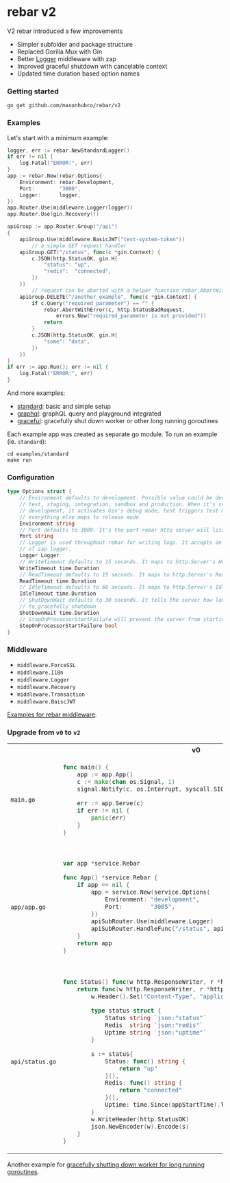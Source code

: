 # rebar v2

V2 rebar introduced a few improvements

- Simpler subfolder and package structure
- Replaced Gorilla Mux with Gin
- Better [Logger](./middleware/logger.go) middleware with zap
- Improved graceful shutdown with cancelable context
- Updated time duration based option names

### Getting started

```shell
go get github.com/masonhubco/rebar/v2
```

### Examples

Let's start with a minimum example:

```go
logger, err := rebar.NewStandardLogger()
if err != nil {
	log.Fatal("ERROR:", err)
}
app := rebar.New(rebar.Options{
	Environment: rebar.Development,
	Port:        "3000",
	Logger:      logger,
})
app.Router.Use(middleware.Logger(logger))
app.Router.Use(gin.Recovery())

apiGroup := app.Router.Group("/api")
{
	apiGroup.Use(middleware.BasicJWT("test-system-token"))
        // a simple GET request handler
	apiGroup.GET("/status", func(c *gin.Context) {
		c.JSON(http.StatusOK, gin.H{
			"status": "up",
			"redis":  "connected",
		})
	})
        // request can be aborted with a helper function rebar.AbortWithError()
	apiGroup.DELETE("/another_example", func(c *gin.Context) {
		if c.Query("required_parameter") == "" {
			rebar.AbortWithError(c, http.StatusBadRequest,
				errors.New("required_parameter is not provided"))
			return
		}
		c.JSON(http.StatusOK, gin.H{
			"some": "data",
		})
	})
}
if err := app.Run(); err != nil {
	log.Fatal("ERROR:", err)
}
```

And more examples:

- [standard](./examples/standard): basic and simple setup
- [graphql](./examples/graphql): graphQL query and playground integrated
- [graceful](./examples/graceful): gracefully shut down worker or other long running goroutines

Each example app was created as separate go module. To run an example (ie. `standard`):

```shell
cd examples/standard
make run
```

### Configuration

```go
type Options struct {
	// Environment defaults to development. Possible value could be development,
	// test, staging, integration, sandbox and production. When it's set to
	// development, it activates Gin's debug mode, test triggers test mode, and
	// everything else maps to release mode
	Environment string
	// Port defaults to 3000. It's the port rebar http server will listen to.
	Port string
	// Logger is used throughout rebar for writing logs. It accepts an instance
	// of zap logger.
	Logger Logger
	// WriteTimeout defaults to 15 seconds. It maps to http.Server's WriteTimeout.
	WriteTimeout time.Duration
	// ReadTimeout defaults to 15 seconds. It maps to http.Server's ReadTimeout.
	ReadTimeout time.Duration
	// IdleTimeout defaults to 60 seconds. It maps to http.Server's IdleTimeout.
	IdleTimeout time.Duration
	// ShutDownWait defaults to 30 seconds. It tells the server how long it has
	// to gracefully shutdown
	ShutDownWait time.Duration
	// StopOnProcessorStartFailure will prevent the server from starting if any attached processors fail to start
	StopOnProcessorStartFailure bool
}
```

### Middleware

- `middleware.ForceSSL`
- `middleware.I18n`
- `middleware.Logger`
- `middleware.Recovery`
- `middleware.Transaction`
- `middleware.BaiscJWT`

[Examples for rebar middleware](./middleware).

### Upgrade from `v0` to `v2`

<table>
<tr>
<th></th>
<th>v0</th>
<th>v2</th>
</tr>
<tr>
<td>

`main.go`

</td>
<td>

```go
func main() {
	app := app.App()
	c := make(chan os.Signal, 1)
	signal.Notify(c, os.Interrupt, syscall.SIGTERM)

	err := app.Serve(c)
	if err != nil {
		panic(err)
	}
}
```

</td>
<td>

```go
func main() {
	ctx, stop := rebar.ContextWithCancel()
	app := app.New(ctx, stop)
	if err := app.RunWithContext(ctx, stop); err != nil {
		log.Fatal("ERROR:", err)
	}
}
```

</td>
</tr>
<tr>
<td>

`app/app.go`

</td>
<td>

```go
var app *service.Rebar

func App() *service.Rebar {
	if app == nil {
		app = service.New(service.Options{
			Environment: "development",
			Port:        "3005",
		})
		apiSubRouter.Use(middleware.Logger)
		apiSubRouter.HandleFunc("/status", api.Status())
	}
	return app
}
```

</td>
<td>

```go
func New(ctx context.Context, stop context.CancelFunc) *rebar.Rebar {
	logger, err := rebar.NewStandardLogger()
	if err != nil {
		log.Fatal("ERROR:", err)
	}
	app := rebar.New(rebar.Options{
		Environment: rebar.Development,
		Port:        "3000",
		Logger:      logger,
	})
	app.Router.Use(middleware.Logger(logger))
	app.Router.Use(middleware.Recovery())
	app.Router.GET("/status", api.Status())
	return app
}
```

</td>
</tr>
<tr>
<td>

`api/status.go`

</td>
<td>

```go
func Status() func(w http.ResponseWriter, r *http.Request) {
	return func(w http.ResponseWriter, r *http.Request) {
		w.Header().Set("Content-Type", "application/json")

		type status struct {
			Status string `json:"status"`
			Redis  string `json:"redis"`
			Uptime string `json:"uptime"`
		}

		s := status{
			Status: func() string {
				return "up"
			}(),
			Redis: func() string {
				return "connected"
			}(),
			Uptime: time.Since(appStartTime).Truncate(time.Second).String(),
		}
		w.WriteHeader(http.StatusOK)
		json.NewEncoder(w).Encode(s)
	}
}
```

</td>
<td>

```go
func Status() gin.HandlerFunc {
	return func(c *gin.Context) {
		c.JSON(http.StatusOK, gin.H{
			"status": "up",
			"redis":  "connected",
			"uptime": time.Since(appStartTime).Truncate(time.Second).String(),
		})
	}
}
```

</td>
</tr>
</table>

Another example for [gracefully shutting down worker for long running goroutines](./examples/graceful).
